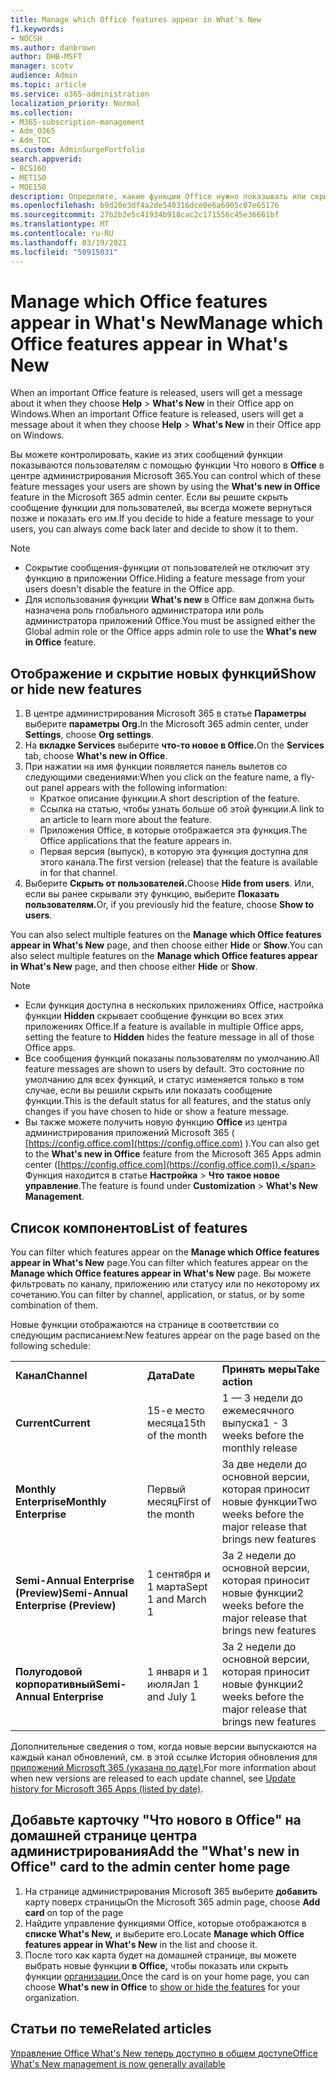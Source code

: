 ```yaml
---
title: Manage which ‎Office‎ features appear in What's New
f1.keywords:
- NOCSH
ms.author: danbrown
author: DHB-MSFT
manager: scotv
audience: Admin
ms.topic: article
ms.service: o365-administration
localization_priority: Normal
ms.collection:
- M365-subscription-management
- Adm_O365
- Adm_TOC
ms.custom: AdminSurgePortfolio
search.appverid:
- BCS160
- MET150
- MOE150
description: Определите, какие функции Office нужно показывать или скрывать, когда пользователь выбирает справку > Что нового в приложении Office в Windows, используя функцию "Что нового в Office" в центре администрирования Microsoft 365.
ms.openlocfilehash: b9d20e3df4a2de540316dce0e6a6905c07e65176
ms.sourcegitcommit: 27b2b2e5c41934b918cac2c171556c45e36661bf
ms.translationtype: MT
ms.contentlocale: ru-RU
ms.lasthandoff: 03/19/2021
ms.locfileid: "50915031"
---
```

# <a name="manage-which-office-features-appear-in-whats-new"></a><span data-ttu-id="57c1e-103">Manage which Office‎ features appear in What's New</span><span class="sxs-lookup"><span data-stu-id="57c1e-103">Manage which Office‎ features appear in What's New</span></span>

<span data-ttu-id="57c1e-104">When an important ‎Office‎ feature is released, users will get a message about it when they choose **Help**  >  **What's New** in their ‎‎Office‎‎ app on ‎Windows‎.</span><span class="sxs-lookup"><span data-stu-id="57c1e-104">When an important ‎Office‎ feature is released, users will get a message about it when they choose **Help** > **What's New** in their ‎‎Office‎‎ app on ‎Windows‎.</span></span>

<span data-ttu-id="57c1e-105">Вы можете контролировать, какие из этих сообщений функции показываются пользователям с помощью функции Что нового в **Office** в центре администрирования Microsoft 365.</span><span class="sxs-lookup"><span data-stu-id="57c1e-105">You can control which of these feature messages your users are shown by using the **What's new in Office** feature in the Microsoft 365 admin center.</span></span> <span data-ttu-id="57c1e-106">Если вы решите скрыть сообщение функции для пользователей, вы всегда можете вернуться позже и показать его им.</span><span class="sxs-lookup"><span data-stu-id="57c1e-106">If you decide to hide a feature message to your users, you can always come back later and decide to show it to them.</span></span>

> [!NOTE]
> - <span data-ttu-id="57c1e-107">Сокрытие сообщения-функции от пользователей не отключит эту функцию в приложении Office.</span><span class="sxs-lookup"><span data-stu-id="57c1e-107">Hiding a feature message from your users doesn't disable the feature in the Office app.</span></span>
> - <span data-ttu-id="57c1e-108">Для использования функции **What's new** в Office вам должна быть назначена роль глобального администратора или роль администратора приложений Office.</span><span class="sxs-lookup"><span data-stu-id="57c1e-108">You must be assigned either the Global admin role or the Office apps admin role to use the **What's new in Office** feature.</span></span>

## <a name="show-or-hide-new-features"></a><span data-ttu-id="57c1e-109">Отображение и скрытие новых функций</span><span class="sxs-lookup"><span data-stu-id="57c1e-109">Show or hide new features</span></span> 

1. <span data-ttu-id="57c1e-110">В центре администрирования Microsoft 365 в статье **Параметры** выберите **параметры Org.**</span><span class="sxs-lookup"><span data-stu-id="57c1e-110">In the Microsoft 365 admin center, under **Settings**, choose **Org settings**.</span></span>
2. <span data-ttu-id="57c1e-111">На **вкладке Services** выберите **что-то новое в Office.**</span><span class="sxs-lookup"><span data-stu-id="57c1e-111">On the **Services** tab, choose **What's new in Office**.</span></span>
3. <span data-ttu-id="57c1e-112">При нажатии на имя функции появляется панель вылетов со следующими сведениями:</span><span class="sxs-lookup"><span data-stu-id="57c1e-112">When you click on the feature name, a fly-out panel appears with the following information:</span></span>
     - <span data-ttu-id="57c1e-113">Краткое описание функции.</span><span class="sxs-lookup"><span data-stu-id="57c1e-113">A short description of the feature.</span></span>
     - <span data-ttu-id="57c1e-114">Ссылка на статью, чтобы узнать больше об этой функции.</span><span class="sxs-lookup"><span data-stu-id="57c1e-114">A link to an article to learn more about the feature.</span></span>
     - <span data-ttu-id="57c1e-115">Приложения Office, в которые отображается эта функция.</span><span class="sxs-lookup"><span data-stu-id="57c1e-115">The Office applications that the feature appears in.</span></span>
     - <span data-ttu-id="57c1e-116">Первая версия (выпуск), в которую эта функция доступна для этого канала.</span><span class="sxs-lookup"><span data-stu-id="57c1e-116">The first version (release) that the feature is available in for that channel.</span></span>
4. <span data-ttu-id="57c1e-117">Выберите **Скрыть от пользователей.**</span><span class="sxs-lookup"><span data-stu-id="57c1e-117">Choose **Hide from users**.</span></span> <span data-ttu-id="57c1e-118">Или, если вы ранее скрывали эту функцию, выберите **Показать пользователям.**</span><span class="sxs-lookup"><span data-stu-id="57c1e-118">Or, if you previously hid the feature, choose **Show to users**.</span></span>

<span data-ttu-id="57c1e-119">You can also select multiple features on the **Manage which ‎Office‎ features appear in What's New** page, and then choose either **Hide** or **Show**.</span><span class="sxs-lookup"><span data-stu-id="57c1e-119">You can also select multiple features on the **Manage which ‎Office‎ features appear in What's New** page, and then choose either **Hide** or **Show**.</span></span>

> [!NOTE]
> - <span data-ttu-id="57c1e-120">Если функция доступна в нескольких приложениях Office, настройка функции **Hidden** скрывает сообщение функции во всех этих приложениях Office.</span><span class="sxs-lookup"><span data-stu-id="57c1e-120">If a feature is available in multiple Office apps, setting the feature to **Hidden** hides the feature message in all of those Office apps.</span></span>
> - <span data-ttu-id="57c1e-121">Все сообщения функций показаны пользователям по умолчанию.</span><span class="sxs-lookup"><span data-stu-id="57c1e-121">All feature messages are shown to users by default.</span></span> <span data-ttu-id="57c1e-122">Это состояние по умолчанию для всех функций, и статус изменяется только в том случае, если вы решили скрыть или показать сообщение функции.</span><span class="sxs-lookup"><span data-stu-id="57c1e-122">This is the default status for all features, and the status only changes if you have chosen to hide or show a feature message.</span></span>
> - <span data-ttu-id="57c1e-123">Вы также можете получить новую функцию **Office** из центра администрирования приложений Microsoft 365 ( [https://config.office.com](https://config.office.com) ).</span><span class="sxs-lookup"><span data-stu-id="57c1e-123">You can also get to the **What's new in Office** feature from the Microsoft 365 Apps admin center ([https://config.office.com](https://config.office.com)).</span></span> <span data-ttu-id="57c1e-124">Функция находится в статье **Настройка**  >  **Что такое новое управление**.</span><span class="sxs-lookup"><span data-stu-id="57c1e-124">The feature is found under **Customization** > **What's New Management**.</span></span>

## <a name="list-of-features"></a><span data-ttu-id="57c1e-125">Список компонентов</span><span class="sxs-lookup"><span data-stu-id="57c1e-125">List of features</span></span>

<span data-ttu-id="57c1e-126">You can filter which features appear on the **Manage which ‎Office‎ features appear in What's New** page.</span><span class="sxs-lookup"><span data-stu-id="57c1e-126">You can filter which features appear on the **Manage which ‎Office‎ features appear in What's New** page.</span></span> <span data-ttu-id="57c1e-127">Вы можете фильтровать по каналу, приложению или статусу или по некоторому их сочетанию.</span><span class="sxs-lookup"><span data-stu-id="57c1e-127">You can filter by channel, application, or status, or by some combination of them.</span></span>

<span data-ttu-id="57c1e-128">Новые функции отображаются на странице в соответствии со следующим расписанием:</span><span class="sxs-lookup"><span data-stu-id="57c1e-128">New features appear on the page based on the following schedule:</span></span>

||||
|:-----|:-----|:-----|
|<span data-ttu-id="57c1e-129">**Канал**</span><span class="sxs-lookup"><span data-stu-id="57c1e-129">**Channel**</span></span> <br/> |<span data-ttu-id="57c1e-130">**Дата**</span><span class="sxs-lookup"><span data-stu-id="57c1e-130">**Date**</span></span> <br/> |<span data-ttu-id="57c1e-131">**Принять меры**</span><span class="sxs-lookup"><span data-stu-id="57c1e-131">**Take action**</span></span> <br/> |
|<span data-ttu-id="57c1e-132">**Current**</span><span class="sxs-lookup"><span data-stu-id="57c1e-132">**Current**</span></span> <br/> |<span data-ttu-id="57c1e-133">15-е место месяца</span><span class="sxs-lookup"><span data-stu-id="57c1e-133">15th of the month</span></span>  <br/> |<span data-ttu-id="57c1e-134">1 — 3 недели до ежемесячного выпуска</span><span class="sxs-lookup"><span data-stu-id="57c1e-134">1 - 3 weeks before the monthly release</span></span> <br/> |
|<span data-ttu-id="57c1e-135">**Monthly Enterprise**</span><span class="sxs-lookup"><span data-stu-id="57c1e-135">**Monthly Enterprise**</span></span> <br/> |<span data-ttu-id="57c1e-136">Первый месяц</span><span class="sxs-lookup"><span data-stu-id="57c1e-136">First of the month</span></span>  <br/> |<span data-ttu-id="57c1e-137">За две недели до основной версии, которая приносит новые функции</span><span class="sxs-lookup"><span data-stu-id="57c1e-137">Two weeks before the major release that brings new features</span></span> |
|<span data-ttu-id="57c1e-138">**Semi-Annual Enterprise (Preview)**</span><span class="sxs-lookup"><span data-stu-id="57c1e-138">**Semi-Annual Enterprise (Preview)**</span></span> <br/> |<span data-ttu-id="57c1e-139">1 сентября и 1 марта</span><span class="sxs-lookup"><span data-stu-id="57c1e-139">Sept 1 and March 1</span></span> <br/> | <span data-ttu-id="57c1e-140">За 2 недели до основной версии, которая приносит новые функции</span><span class="sxs-lookup"><span data-stu-id="57c1e-140">2 weeks before the major release that brings new features</span></span>|
|<span data-ttu-id="57c1e-141">**Полугодовой корпоративный**</span><span class="sxs-lookup"><span data-stu-id="57c1e-141">**Semi-Annual Enterprise**</span></span> <br/> |<span data-ttu-id="57c1e-142">1 января и 1 июля</span><span class="sxs-lookup"><span data-stu-id="57c1e-142">Jan 1 and July 1</span></span> <br/> | <span data-ttu-id="57c1e-143">За 2 недели до основной версии, которая приносит новые функции</span><span class="sxs-lookup"><span data-stu-id="57c1e-143">2 weeks before the major release that brings new features</span></span><br/> |

<span data-ttu-id="57c1e-144">Дополнительные сведения о том, когда новые версии выпускаются на каждый канал обновлений, см. в этой ссылке История обновления для [приложений Microsoft 365 (указана по дате).](/officeupdates/update-history-microsoft365-apps-by-date)</span><span class="sxs-lookup"><span data-stu-id="57c1e-144">For more information about when new versions are released to each update channel, see [Update history for Microsoft 365 Apps (listed by date)](/officeupdates/update-history-microsoft365-apps-by-date).</span></span>

## <a name="add-the-whats-new-in-office-card-to-the-admin-center-home-page"></a><span data-ttu-id="57c1e-145">Добавьте карточку "Что нового в Office" на домашней странице центра администрирования</span><span class="sxs-lookup"><span data-stu-id="57c1e-145">Add the "What's new in Office" card to the admin center home page</span></span>

1. <span data-ttu-id="57c1e-146">На странице администрирования Microsoft 365 выберите **добавить** карту поверх страницы</span><span class="sxs-lookup"><span data-stu-id="57c1e-146">On the Microsoft 365 admin page, choose **Add card** on top of the page</span></span>
2. <span data-ttu-id="57c1e-147">Найдите управление функциями Office, которые отображаются в **списке What's New,** и выберите его.</span><span class="sxs-lookup"><span data-stu-id="57c1e-147">Locate **Manage which Office features appear in What's New** in the list and choose it.</span></span>
3. <span data-ttu-id="57c1e-148">После того как карта будет на домашней странице, вы можете выбрать новые функции **в Office,** чтобы показать или скрыть функции [организации.](#show-or-hide-new-features)</span><span class="sxs-lookup"><span data-stu-id="57c1e-148">Once the card is on your home page, you can choose **What's new in Office** to [show or hide the features](#show-or-hide-new-features) for your organization.</span></span>


## <a name="related-articles"></a><span data-ttu-id="57c1e-149">Статьи по теме</span><span class="sxs-lookup"><span data-stu-id="57c1e-149">Related articles</span></span>

[<span data-ttu-id="57c1e-150">Управление Office What's New теперь доступно в общем доступе</span><span class="sxs-lookup"><span data-stu-id="57c1e-150">Office What's New management is now generally available</span></span>](https://techcommunity.microsoft.com/t5/microsoft-365-blog/office-what-s-new-management-is-now-generally-available/ba-p/1179954)